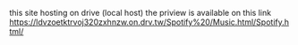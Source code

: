 this site hosting on drive (local host)
the priview is available on this link
https://ldvzoetktrvoj320zxhnzw.on.drv.tw/Spotify%20/Music.html/Spotify.html/
